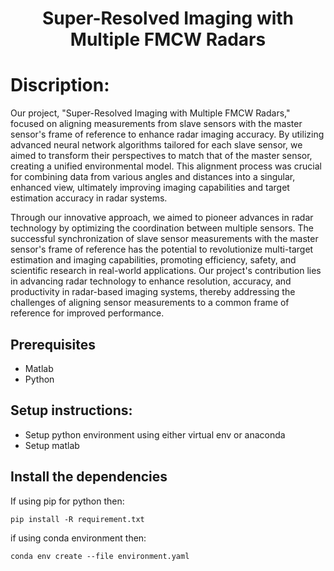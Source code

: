<h1 align="center"> Super-Resolved Imaging with Multiple FMCW Radars</h1>

# Discription: 
Our project, "Super-Resolved Imaging with Multiple FMCW Radars," focused on aligning measurements from slave sensors with the master sensor's frame of reference to enhance radar imaging accuracy. By utilizing advanced neural network algorithms tailored for each slave sensor, we aimed to transform their perspectives to match that of the master sensor, creating a unified environmental model. This alignment process was crucial for combining data from various angles and distances into a singular, enhanced view, ultimately improving imaging capabilities and target estimation accuracy in radar systems.

Through our innovative approach, we aimed to pioneer advances in radar technology by optimizing the coordination between multiple sensors. The successful synchronization of slave sensor measurements with the master sensor's frame of reference has the potential to revolutionize multi-target estimation and imaging capabilities, promoting efficiency, safety, and scientific research in real-world applications. Our project's contribution lies in advancing radar technology to enhance resolution, accuracy, and productivity in radar-based imaging systems, thereby addressing the challenges of aligning sensor measurements to a common frame of reference for improved performance.

## Prerequisites
- Matlab
- Python


## Setup instructions:
- Setup python environment using either virtual env or anaconda
- Setup matlab

## Install the dependencies
If using pip for python then:
```
pip install -R requirement.txt
```

if using conda environment then:
```
conda env create --file environment.yaml
```
